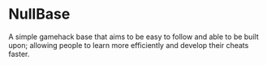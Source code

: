 # NullBase
A simple gamehack base that aims to be easy to follow and able to be built upon; allowing people to learn more efficiently and develop their cheats faster.
